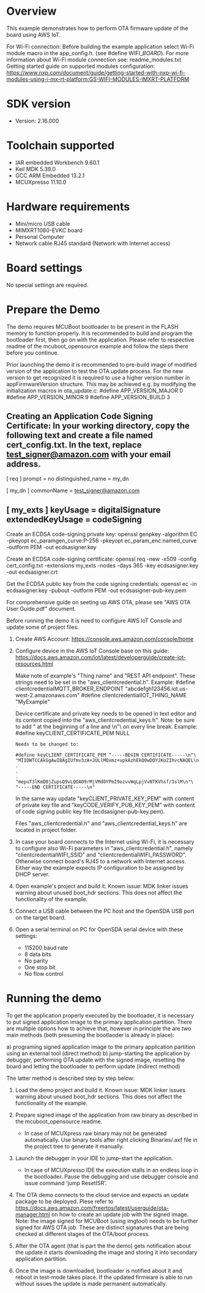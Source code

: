 Overview
========
This example demonstrates how to perform OTA firmware update of the board using AWS IoT.

For Wi-Fi connection:
Before building the example application select Wi-Fi module macro in the app_config.h. (see #define WIFI_<SoC Name>_BOARD_<Module Name>).
For more information about Wi-Fi module connection see:
    readme_modules.txt
    Getting started guide on supported modules configuration:
    https://www.nxp.com/document/guide/getting-started-with-nxp-wi-fi-modules-using-i-mx-rt-platform:GS-WIFI-MODULES-IMXRT-PLATFORM



SDK version
===========
- Version: 2.16.000

Toolchain supported
===================
- IAR embedded Workbench  9.60.1
- Keil MDK  5.39.0
- GCC ARM Embedded  13.2.1
- MCUXpresso  11.10.0

Hardware requirements
=====================
- Mini/micro USB cable
- MIMXRT1060-EVKC board
- Personal Computer
- Network cable RJ45 standard (Network with Internet access)

Board settings
==============
No special settings are required.

Prepare the Demo
================
The demo requires MCUBoot bootloader to be present in the FLASH memory to function properly.
It is recommended to build and program the bootloader first, then go on with the application.
Please refer to respective readme of the mcuboot_opensource example and follow the steps there before you continue.

Prior launching the demo it is recommended to pre-build image of modified version of the application to test the OTA update process.
For the new version to get recognized it is required to use a higher version number in appFirmwareVersion structure. This may be achieved e.g. by modifying the initialization macros in ota_update.c:
    #define APP_VERSION_MAJOR 0
    #define APP_VERSION_MINOR 9
    #define APP_VERSION_BUILD 3


Creating an Application Code Signing Certificate:
In your working directory, copy the following text and create a file named cert_config.txt. In the text, replace test_signer@amazon.com with your email address.
------------------------------------
[ req ]
prompt             = no
distinguished_name = my_dn

[ my_dn ]
commonName = test_signer@amazon.com

[ my_exts ]
keyUsage         = digitalSignature
extendedKeyUsage = codeSigning
------------------------------------

Create an ECDSA code-signing private key:
    openssl genpkey -algorithm EC -pkeyopt ec_paramgen_curve:P-256 -pkeyopt ec_param_enc:named_curve -outform PEM -out ecdsasigner.key

Create an ECDSA code-signing certificate:
    openssl req -new -x509 -config cert_config.txt -extensions my_exts -nodes -days 365 -key ecdsasigner.key -out ecdsasigner.crt

Get the ECDSA public key from the code signing credentials:
    openssl ec -in ecdsasigner.key -pubout -outform PEM -out ecdsasigner-pub-key.pem


For comprehensive guide on seeting up AWS OTA, please see "AWS OTA User Guide.pdf" document.

Before running the demo it is need to configure AWS IoT Console and update some of project files:

1.  Create AWS Account: https://console.aws.amazon.com/console/home

2.  Configure device in the AWS IoT Console base on this guide: https://docs.aws.amazon.com/iot/latest/developerguide/create-iot-resources.html

    Make note of example's "Thing name" and "REST API endpoint". These strings need to be set in the "aws_clientcredential.h".
    Example:
        #define clientcredentialMQTT_BROKER_ENDPOINT "abcdefgh123456.iot.us-west-2.amazonaws.com"
        #define clientcredentialIOT_THING_NAME "MyExample"

    Device certificate and private key needs to be opened in text editor and its content copied into the "aws_clientcredential_keys.h".
    Note: be sure to add " at the beginning of a line and \n"\ on every line break.
    Example:
        #define keyCLIENT_CERTIFICATE_PEM NULL

        Needs to be changed to:

        #define keyCLIENT_CERTIFICATE_PEM "-----BEGIN CERTIFICATE-----\n"\
        "MIIDWTCCAkGgAwIBAgIUfmv3zA+JULlMOxmz+upkAzhEkQ0wDQYJKoZIhvcNAQEL\n"\
        .
        .
        .
        "mepuT3lKmD0jZupsQ9vLQOA09rMjVMd0YPmI9ozvvWqLpjVvNTKVhsf/3slM\n"\
        "-----END CERTIFICATE-----\n"

    In the same way update "keyCLIENT_PRIVATE_KEY_PEM" with content of private key file and
    "keyCODE_VERIFY_PUB_KEY_PEM" with content of code signing public key file (ecdsasigner-pub-key.pem).

    Files "aws_clientcredential.h" and "aws_clientcredential_keys.h" are located in project folder.    

3.  In case your board connects to the Internet using Wi-Fi, it is necessary to configure also Wi-Fi parameters in "aws_clientcredential.h",
    namely "clientcredentialWIFI_SSID" and "clientcredentialWIFI_PASSWORD".
    Otherwise connect board's RJ45 to a network with Internet access.
    Either way the example expects IP configuration to be assigned by DHCP server.

4.  Open example's project and build it.
    Known issue: MDK linker issues warning about unused boot_hdr sections. This does not affect the functionality of the example.

5.  Connect a USB cable between the PC host and the OpenSDA USB port on the target board.

6.  Open a serial terminal on PC for OpenSDA serial device with these settings:
    - 115200 baud rate
    - 8 data bits
    - No parity
    - One stop bit
    - No flow control

Running the demo
================
To get the application properly executed by the bootloader, it is necessary to put signed application image to the primary application partition.
There are multiple options how to achieve that, however in principle the are two main methods (both presuming the bootlaoder is already in place):

a) programing signed application image to the primary application partition using an external tool (direct method)
b) jump-starting the application by debugger, performing OTA update with the signed image, resetting the board and letting the bootloader to perform update (indirect method)

The latter method is described step by step below:

1.  Load the demo project and build it.
    Known issue: MDK linker issues warning about unused boot_hdr sections. This does not affect the functionality of the example.
    
2.  Prepare signed image of the application from raw binary as described in the mcuboot_opensource readme.
     - In case of MCUXpress raw binary may not be generated automatically. Use binary tools after right clicking Binaries/.axf file in the project tree to generate it manually.
    
3.  Launch the debugger in your IDE to jump-start the application.
     - In case of MCUXpresso IDE the execution stalls in an endless loop in the bootloader. Pause the debugging and use debugger console and issue command 'jump ResetISR'.

4.  The OTA demo connects to the cloud service and expects an update package to be deployed.
    Plese refer to https://docs.aws.amazon.com/freertos/latest/userguide/ota-manager.html on how to create an update job with the signed image.
    Note: the image signed for MCUBoot (using imgtool) needs to be further signed for AWS OTA job. These are distinct signatures that are being checked at different stages of the OTA/boot process.
    
5.  After the OTA agent (that is part the the demo) gets notification about the update it starts downloading the image and storing it into secondary application partition.

6.  Once the image is downloaded, bootloader is notified about it and reboot in test-mode takes place.
    If the updated firmware is able to run without issues the update is made permanent automatically.
